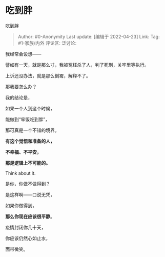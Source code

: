 # 吃到胖
[吃到胖](https://zhuanlan.zhihu.com/p/503453744)

> Author: #0-Anonymity
> Last update: [编辑于 2022-04-23]
> Link:
> Tag: #1-家族/内外
> 评论区:
> 泛讨论:

我经常会设想——

譬如有一天，就是那么寸，我被冤枉杀了人，判了死刑，关牢里等执行。

上诉还没办法，就是那么倒霉，解释不了。

那我要怎么办？

我的结论是，

如果一个人到这个时候，

能做到“牢饭吃到胖”，

那可真是一个不错的境界。

**有这个觉悟和准备的人，**

**不幸福、不平安，**

**那是逻辑上不可能的。**

Think about it.

是你，你做不做得到？

是这样啊——口说无凭，

如果你做得到，

**那么你现在应该很平静**。

疫情封闭你几十天，

你应该仍然心如止水，

面带微笑。
